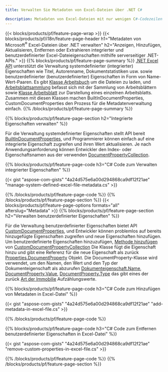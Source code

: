 ```yaml
---
title: Verwalten Sie Metadaten von Excel-Dateien über .NET C#

description: Metadaten von Excel-Dateien mit nur wenigen C#-Codezeilen anzeigen, hinzufügen, bearbeiten, entfernen oder extrahieren
---
```

{{< blocks/products/pf/feature-page-wrap >}}
{{< blocks/products/pf/i18n/feature-page-header h1="Metadaten von Microsoft<sup>&reg;</sup> Excel-Dateien über .NET verwalten" h2="Anzeigen, Hinzufügen, Aktualisieren, Entfernen oder Extrahieren integrierter und benutzerdefinierter Excel-Dateieigenschaften mithilfe serverseitiger .NET-APIs." >}}
{{% blocks/products/pf/feature-page-summary %}}
[.NET Excel API](/cells/net/) unterstützt die Verwaltung systemdefinierter (integrierter) Eigenschaften wie Titel, Autorenname, Dokumentstatistiken usw. sowie benutzerdefinierter (benutzerdefinierter) Eigenschaften in Form von Name-Wert-Paaren. Es gibt [Klasse Arbeitsbuch](https://reference.aspose.com/cells/net/aspose.cells/workbook) um die Dateien zu laden, und [Arbeitsblattsammlung](https://reference.aspose.com/cells/net/aspose.cells/worksheetcollection) befasst sich mit der Sammlung von Arbeitsblättern sowie [Klasse Arbeitsblatt](https://reference.aspose.com/cells/net/aspose.cells/worksheet) zur Darstellung eines einzelnen Arbeitsblatts. Zusammen mit diesen Klassen machen BuiltInDocumentProperties, CustomDocumentProperties den Prozess für die Metadatenverwaltung einfach. 
{{% /blocks/products/pf/feature-page-summary %}}

{{% blocks/products/pf/feature-page-section h2="Integrierte Eigenschaften verwalten" %}}

Für die Verwaltung systemdefinierter Eigenschaften stellt API bereit [BuiltInDocumentProperties](https://reference.aspose.com/cells/net/aspose.cells/workbook/properties/builtindocumentproperties), und Programmierer können einfach auf eine integrierte Eigenschaft zugreifen und ihren Wert aktualisieren. Je nach Anwendungsanforderung können Entwickler den Index- oder Eigenschaftsnamen aus der verwenden [DocumentPropertyCollection](https://reference.aspose.com/cells/net/aspose.cells.properties/documentpropertycollection). 

{{% blocks/products/pf/feature-page-code h3="C# Code zum Verwalten integrierter Eigenschaften" %}}

{{< gist "aspose-com-gists" "4a24d575e6a00d294868ca9df12f21ae" "manage-system-defined-excel-file-metadata.cs" >}}

{{% /blocks/products/pf/feature-page-code %}}
{{% /blocks/products/pf/feature-page-section %}}
{{< blocks/products/pf/feature-page-options formats="all" afterslug="Metadata" >}}
{{% blocks/products/pf/feature-page-section h2="Verwalten benutzerdefinierter Eigenschaften" %}}

Für die Verwaltung benutzerdefinierter Eigenschaften bietet API [CustomDocumentProperties](https://reference.aspose.com/cells/net/aspose.cells/workbook/properties/customdocumentproperties), und Entwickler können problemlos auf bereits hinzugefügte Eigenschaften zugreifen und neue Eigenschaften hinzufügen. Um benutzerdefinierte Eigenschaften hinzuzufügen, [Methode hinzufügen](https://reference.aspose.com/cells/net/aspose.cells.properties/customdocumentpropertycollection/methods/add/index) von [CustomDocumentPropertyCollection](https://reference.aspose.com/cells/net/aspose.cells.properties/customdocumentpropertycollection) Die Klasse fügt die Eigenschaft hinzu und gibt eine Referenz für die neue Eigenschaft als zurück [Properties.DocumentProperty](https://reference.aspose.com/cells/net/aspose.cells.properties/documentproperty) Objekt. Die DocumentProperty-Klasse wird verwendet, um den Namen, den Wert und den Typ der Dokumenteigenschaft als abzurufen [Dokumenteigenschaft.Name](https://reference.aspose.com/cells/net/aspose.cells.properties/documentproperty/properties/name), [DocumentProperty.Value](https://reference.aspose.com/cells/net/aspose.cells.properties/documentproperty/properties/value),  [DocumentProperty.Type](https://reference.aspose.com/cells/net/aspose.cells.properties/documentproperty/properties/type) das gibt eines der zurück [Art der Immobilie](https://reference.aspose.com/cells/net/aspose.cells.properties/propertytype) Aufzählungswerte. 
 
{{% blocks/products/pf/feature-page-code h3="C# Code zum Hinzufügen von Metadaten in Excel-Datei" %}}

{{< gist "aspose-com-gists" "4a24d575e6a00d294868ca9df12f21ae" "add-metadata-in-excel-file.cs" >}}

{{% /blocks/products/pf/feature-page-code %}}


{{% blocks/products/pf/feature-page-code h3="C# Code zum Entfernen benutzerdefinierter Eigenschaften in Excel-Datei" %}}

{{< gist "aspose-com-gists" "4a24d575e6a00d294868ca9df12f21ae" "remove-custom-properties-in-excel-file.cs" >}}

{{% /blocks/products/pf/feature-page-code %}}
{{% /blocks/products/pf/feature-page-section %}}
